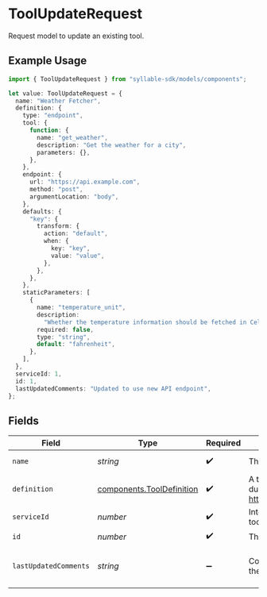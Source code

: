 # ToolUpdateRequest

Request model to update an existing tool.

## Example Usage

```typescript
import { ToolUpdateRequest } from "syllable-sdk/models/components";

let value: ToolUpdateRequest = {
  name: "Weather Fetcher",
  definition: {
    type: "endpoint",
    tool: {
      function: {
        name: "get_weather",
        description: "Get the weather for a city",
        parameters: {},
      },
    },
    endpoint: {
      url: "https://api.example.com",
      method: "post",
      argumentLocation: "body",
    },
    defaults: {
      "key": {
        transform: {
          action: "default",
          when: {
            key: "key",
            value: "value",
          },
        },
      },
    },
    staticParameters: [
      {
        name: "temperature_unit",
        description:
          "Whether the temperature information should be fetched in Celsius or Fahrenheit",
        required: false,
        type: "string",
        default: "fahrenheit",
      },
    ],
  },
  serviceId: 1,
  id: 1,
  lastUpdatedComments: "Updated to use new API endpoint",
};
```

## Fields

| Field                                                                                                        | Type                                                                                                         | Required                                                                                                     | Description                                                                                                  | Example                                                                                                      |
| ------------------------------------------------------------------------------------------------------------ | ------------------------------------------------------------------------------------------------------------ | ------------------------------------------------------------------------------------------------------------ | ------------------------------------------------------------------------------------------------------------ | ------------------------------------------------------------------------------------------------------------ |
| `name`                                                                                                       | *string*                                                                                                     | :heavy_check_mark:                                                                                           | The name of the tool                                                                                         | Weather Fetcher                                                                                              |
| `definition`                                                                                                 | [components.ToolDefinition](../../models/components/tooldefinition.md)                                       | :heavy_check_mark:                                                                                           | A tool that can be called from an LLM during the conversation. See https://docs.syllable.ai/Resources/Tools. |                                                                                                              |
| `serviceId`                                                                                                  | *number*                                                                                                     | :heavy_check_mark:                                                                                           | Internal ID of the service to which the tool belongs                                                         | 1                                                                                                            |
| `id`                                                                                                         | *number*                                                                                                     | :heavy_check_mark:                                                                                           | The internal ID of the tool                                                                                  | 1                                                                                                            |
| `lastUpdatedComments`                                                                                        | *string*                                                                                                     | :heavy_minus_sign:                                                                                           | Comments for the most recent edit to the tool.                                                               | Updated to use new API endpoint                                                                              |